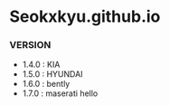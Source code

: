 # Seokxkyu.github.io

### VERSION
- 1.4.0 : KIA
- 1.5.0 : HYUNDAI
- 1.6.0 : bently
- 1.7.0 : maserati hello
